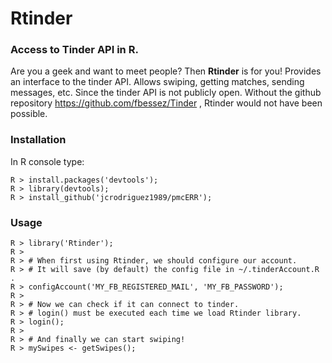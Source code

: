 # Rtinder

### Access to Tinder API in R.
Are you a geek and want to meet people? Then **Rtinder** is for you!
Provides an interface to the tinder API. Allows swiping, getting
matches, sending messages, etc.
Since the tinder API is not publicly open. Without the github repository
https://github.com/fbessez/Tinder , Rtinder would not have been possible.

### Installation
In R console type:

    R > install.packages('devtools');
    R > library(devtools);
    R > install_github('jcrodriguez1989/pmcERR');

### Usage
	R > library('Rtinder');
	R > 
	R > # When first using Rtinder, we should configure our account.
	R > # It will save (by default) the config file in ~/.tinderAccount.R .
	R > configAccount('MY_FB_REGISTERED_MAIL', 'MY_FB_PASSWORD');
	R > 
	R > # Now we can check if it can connect to tinder.
	R > # login() must be executed each time we load Rtinder library.
	R > login();
	R > 
	R > # And finally we can start swiping!
	R > mySwipes <- getSwipes();
